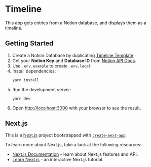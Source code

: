 # Timeline

This app gets entries from a Notion database, and displays them as a timeline.

## Getting Started

1. Create a Notion Database by duplicating [Timeline Template](https://decorous-course-27d.notion.site/9383ec0971b84bf39c1ae4f5e1a1c7fd?v=ddb9ed88aa5245f4a37a9cc417979196)
2. Get your **Notion Key** and **Database ID** from [Notion API Docs](https://developers.notion.com/docs).
3. Use `.env.example` to create `.env.local`
4. Install dependencies:
   ```bash
   yarn install
   ```
4. Run the development server:
   ```bash
   yarn dev
   ```
5. Open [http://localhost:3000](http://localhost:3000) with your browser to see the result.

## Next.js

This is a [Next.js](https://nextjs.org/) project bootstrapped with [`create-next-app`](https://github.com/vercel/next.js/tree/canary/packages/create-next-app).

To learn more about Next.js, take a look at the following resources:

- [Next.js Documentation](https://nextjs.org/docs) - learn about Next.js features and API.
- [Learn Next.js](https://nextjs.org/learn) - an interactive Next.js tutorial.
